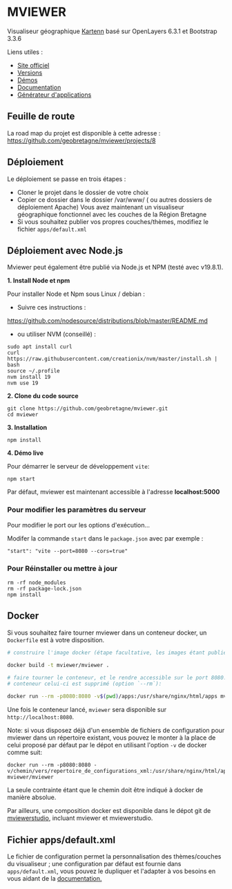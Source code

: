 # MVIEWER

Visualiseur géographique [Kartenn](https://kartenn.region-bretagne.fr/demo/) basé sur OpenLayers 6.3.1 et Bootstrap 3.3.6

Liens utiles :

- [Site officiel](https://mviewer.netlify.app/fr/)
- [Versions](https://github.com/geobretagne/mviewer/releases/)
- [Démos](http://kartenn.region-bretagne.fr/kartoviz/demo/)
- [Documentation](http://mviewerdoc.readthedocs.io/fr/stable/)
- [Générateur d'applications](https://github.com/geobretagne/mviewerstudio/)

## Feuille de route

La road map du projet est disponible à cette adresse : https://github.com/geobretagne/mviewer/projects/8

## Déploiement

Le déploiement se passe en trois étapes :

- Cloner le projet dans le dossier de votre choix
- Copier ce dossier dans le dossier /var/www/ ( ou autres dossiers de déploiement Apache)
  Vous avez maintenant un visualiseur géographique fonctionnel avec les couches de la Région Bretagne
- Si vous souhaitez publier vos propres couches/thèmes, modifiez le fichier `apps/default.xml`

## Déploiement avec Node.js

Mviewer peut également être publié via Node.js et NPM (testé avec v19.8.1).

**1. Install Node et npm**

Pour installer Node et Npm sous Linux / debian :

- Suivre ces instructions :

https://github.com/nodesource/distributions/blob/master/README.md

- ou utiliser NVM (conseillé) :

```
sudo apt install curl
curl https://raw.githubusercontent.com/creationix/nvm/master/install.sh | bash
source ~/.profile
nvm install 19
nvm use 19
```

**2. Clone du code source**

```
git clone https://github.com/geobretagne/mviewer.git
cd mviewer
```

**3. Installation**

```
npm install
```

**4. Démo live**

Pour démarrer le serveur de développement `vite`:

`npm start`

Par défaut, mviewer est maintenant accessible à l'adresse **localhost:5000**

### Pour modifier les paramètres du serveur

Pour modifier le port our les options d'exécution...

Modifer la commande `start` dans le `package.json` avec par exemple :

`"start": "vite --port=8080 --cors=true"`

### Pour Réinstaller ou mettre à jour

```
rm -rf node_modules
rm -rf package-lock.json
npm install
```

## Docker

Si vous souhaitez faire tourner mviewer dans un conteneur docker, un `Dockerfile` est à votre disposition.

```bash
# construire l'image docker (étape facultative, les images étant publiées sur [docker-hub](https://hub.docker.com/r/mviewer/mviewer))

docker build -t mviewer/mviewer .

# faire tourner le conteneur, et le rendre accessible sur le port 8080. A l'arret du
# conteneur celui-ci est supprimé (option `--rm`):

docker run --rm -p8080:8080 -v$(pwd)/apps:/usr/share/nginx/html/apps mviewer/mviewer
```

Une fois le conteneur lancé, `mviewer` sera disponible sur `http://localhost:8080`.

Note: si vous disposez déjà d'un ensemble de fichiers de configuration pour
mviewer dans un répertoire existant, vous pouvez le monter à la place de celui
proposé par défaut par le dépot en utilisant l'option `-v` de docker comme suit:

```
docker run --rm -p8080:8080 -v/chemin/vers/repertoire_de_configurations_xml:/usr/share/nginx/html/apps mviewer/mviewer
```

La seule contrainte étant que le chemin doit être indiqué à docker de manière absolue.

Par ailleurs, une composition docker est disponible dans le dépot git de
[mviewerstudio](https://github.com/geobretagne/mviewerstudio), incluant mviewer
et mviewerstudio.

## Fichier apps/default.xml

Le fichier de configuration permet la personnalisation des thèmes/couches du visualiseur ; une configuration par
défaut est fournie dans `apps/default.xml`, vous pouvez le dupliquer et l'adapter à vos besoins en vous aidant de la [documentation.](http://mviewerdoc.readthedocs.io/fr/latest/)
